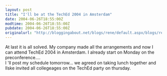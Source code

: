 ```yaml
---
layout: post
title: "I'll be at the TechEd 2004 in Amsterdam"
date: 2004-06-26T18:55:00Z
modtime: 2004-06-26T18:55:00Z
pubdate: 2004-06-26T18:55:00Z
originalurl: "http://bloggingabout.net/blogs/rene/default.aspx/blogs/rene/archive/2004/06/26/1061.aspx"
---
```



<p>At last it is all solved. My company made all the arrangements and now I can attend TechEd 2004 in Amsterdam. I already start on Monday on the preconference....
<br />
I 'll post my schedule tomorrow... we agreed on taking lunch together and Ilske invited all collegeages on the TechEd party on thursday.</p>

